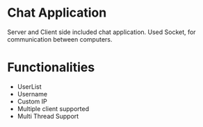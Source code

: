 # Chat Application
Server and Client side included chat application. Used Socket, for communication between computers.

# Functionalities
- UserList
- Username
- Custom IP
- Multiple client supported
- Multi Thread Support
